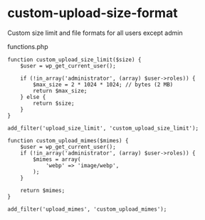 # custom-upload-size-format
Custom size limit and file formats for all users except admin


functions.php
````
function custom_upload_size_limit($size) {
    $user = wp_get_current_user();

    if (!in_array('administrator', (array) $user->roles)) {
        $max_size = 2 * 1024 * 1024; // bytes (2 MB)
        return $max_size;
    } else {
        return $size;
    }
}

add_filter('upload_size_limit', 'custom_upload_size_limit');

function custom_upload_mimes($mimes) {
    $user = wp_get_current_user();
    if (!in_array('administrator', (array) $user->roles)) {
        $mimes = array(
            'webp' => 'image/webp',
        );
    }

    return $mimes;
}

add_filter('upload_mimes', 'custom_upload_mimes');
````

